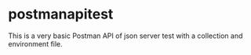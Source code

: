 # postmanapitest
This is a very basic Postman API of json server test with a collection and environment file.
